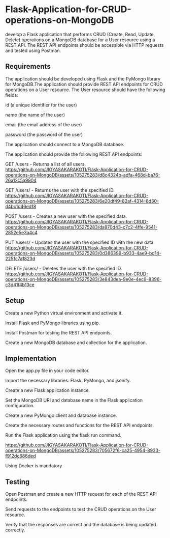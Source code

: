 # Flask-Application-for-CRUD-operations-on-MongoDB
develop a Flask application that performs CRUD (Create, Read, Update, Delete) operations on a MongoDB database for a User resource using a REST API. The REST API endpoints should be accessible via HTTP requests and tested using Postman.
## Requirements
The application should be developed using Flask and the PyMongo library for MongoDB.The application should provide REST API endpoints for CRUD operations on a User resource.
The User resource should have the following fields:

id (a unique identifier for the user)

name (the name of the user)

email (the email address of the user)

password (the password of the user)

The application should connect to a MongoDB database.

The application should provide the following REST API endpoints:

GET /users - Returns a list of all users.
https://github.com/JIGYASAKARAKOTI/Flask-Application-for-CRUD-operations-on-MongoDB/assets/105275283/d8c4324b-adfa-468d-ba76-26a12c5a9904

GET /users/<id> - Returns the user with the specified ID.
https://github.com/JIGYASAKARAKOTI/Flask-Application-for-CRUD-operations-on-MongoDB/assets/105275283/6e20df49-82af-4314-8d30-d4bc1d46ed18

POST /users - Creates a new user with the specified data.
https://github.com/JIGYASAKARAKOTI/Flask-Application-for-CRUD-operations-on-MongoDB/assets/105275283/da970d43-c7c2-4ffe-9541-2852e5e3a4c4

PUT /users/<id> - Updates the user with the specified ID with the new data.
https://github.com/JIGYASAKARAKOTI/Flask-Application-for-CRUD-operations-on-MongoDB/assets/105275283/0d386399-b933-4ae9-bd14-2251c7a1823d

DELETE /users/<id> - Deletes the user with the specified ID.
https://github.com/JIGYASAKARAKOTI/Flask-Application-for-CRUD-operations-on-MongoDB/assets/105275283/3e843dea-9e0e-4ec9-8396-c3d41f4b13ce
## Setup
Create a new Python virtual environment and activate it.

Install Flask and PyMongo libraries using pip.

Install Postman for testing the REST API endpoints.

Create a new MongoDB database and collection for the application.
## Implementation
Open the app.py file in your code editor.

Import the necessary libraries: Flask, PyMongo, and jsonify.

Create a new Flask application instance.

Set the MongoDB URI and database name in the Flask application configuration.

Create a new PyMongo client and database instance.

Create the necessary routes and functions for the REST API endpoints.

Run the Flask application using the flask run command.

https://github.com/JIGYASAKARAKOTI/Flask-Application-for-CRUD-operations-on-MongoDB/assets/105275283/705672f6-ca25-4954-8933-f912dc686ded

Using Docker is mandatory
## Testing
Open Postman and create a new HTTP request for each of the REST API endpoints.

Send requests to the endpoints to test the CRUD operations on the User resource.

Verify that the responses are correct and the database is being updated correctly.

